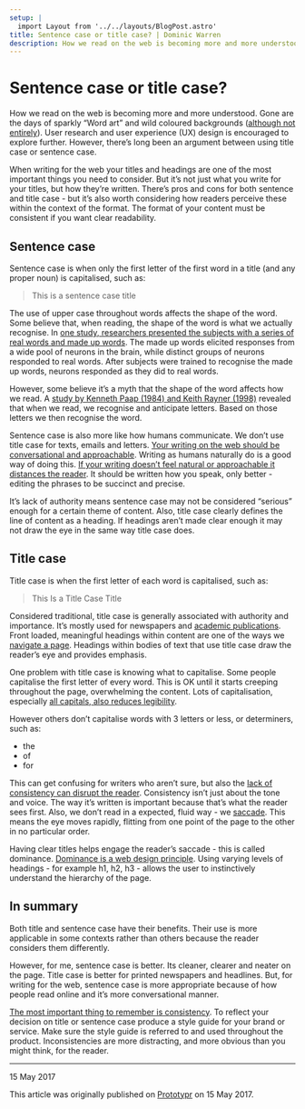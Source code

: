 ```yaml
---
setup: |
  import Layout from '../../layouts/BlogPost.astro'
title: Sentence case or title case? | Dominic Warren
description: How we read on the web is becoming more and more understood. However, there’s long been an argument between using title case or sentence case.
---
```


# Sentence case or title case?

How we read on the web is becoming more and more understood. Gone are the days of sparkly “Word art” and wild coloured backgrounds ([although not entirely](http://www.dpgraph.com/)). User research and user experience (UX) design is encouraged to explore further. However, there’s long been an argument between using title case or sentence case.

When writing for the web your titles and headings are one of the most important things you need to consider. But it’s not just what you write for your titles, but how they’re written. There’s pros and cons for both sentence and title case - but it’s also worth considering how readers perceive these within the context of the format. The format of your content must be consistent if you want clear readability.

## Sentence case

Sentence case is when only the first letter of the first word in a title (and any proper noun) is capitalised, such as:

> This is a sentence case title

The use of upper case throughout words affects the shape of the word. Some believe that, when reading, the shape of the word is what we actually recognise. In [one study, researchers presented the subjects with a series of real words and made up words](https://www.scientificamerican.com/article/when-we-read-we-recognize-words-as-pictures-and-hear-them-spoken-aloud/). The made up words elicited responses from a wide pool of neurons in the brain, while distinct groups of neurons responded to real words. After subjects were trained to recognise the made up words, neurons responded as they did to real words.

However, some believe it’s a myth that the shape of the word affects how we read. A [study by Kenneth Paap (1984) and Keith Rayner (1998)](http://www.graphics.com/article-old/how-people-read) revealed that when we read, we recognise and anticipate letters. Based on those letters we then recognise the word.

Sentence case is also more like how humans communicate. We don’t use title case for texts, emails and letters. [Your writing on the web should be conversational and approachable](https://material.io/guidelines/style/writing.html#writing-tone). Writing as humans naturally do is a good way of doing this. [If your writing doesn’t feel natural or approachable it distances the reader](https://books.google.co.uk/books?id=nRDMeVvhGfcC&pg=PA14&lpg=PA14&dq=writing+on+the+web+should+be+conversational&source=bl&ots=elaThRJUee&sig=DRiYz3NFmYK78E5brAHj9BQSJnI&hl=en&sa=X&ved=0ahUKEwjFy5qr7d_TAhXrI8AKHRE1DY4Q6AEIXDAI#v=onepage&q=writing%20on%20the%20web%20should%20be%20conversational&f=false). It should be written how you speak, only better - editing the phrases to be succinct and precise.

It’s lack of authority means sentence case may not be considered “serious” enough for a certain theme of content. Also, title case clearly defines the line of content as a heading. If headings aren’t made clear enough it may not draw the eye in the same way title case does.

## Title case

Title case is when the first letter of each word is capitalised, such as:

> This Is a Title Case Title

Considered traditional, title case is generally associated with authority and importance. It’s mostly used for newspapers and [academic publications](http://blog.apastyle.org/apastyle/2012/03/title-case-and-sentence-case-capitalization-in-apa-style.html). Front loaded, meaningful headings within content are one of the ways we [navigate a page](https://www.nngroup.com/articles/how-users-read-on-the-web/). Headings within bodies of text that use title case draw the reader’s eye and provides emphasis.

One problem with title case is knowing what to capitalise. Some people capitalise the first letter of every word. This is OK until it starts creeping throughout the page, overwhelming the content. Lots of capitalisation, especially [all capitals, also reduces legibility](http://uxmovement.com/content/all-caps-hard-for-users-to-read/).

However others don’t capitalise words with 3 letters or less, or determiners, such as:

- the
- of
- for

This can get confusing for writers who aren’t sure, but also the [lack of consistency can disrupt the reader](http://www.uxbooth.com/articles/consistency-key-to-a-better-user-experience/). Consistency isn’t just about the tone and voice. The way it’s written is important because that’s what the reader sees first. Also, we don’t read in a expected, fluid way - we [saccade](https://www.merriam-webster.com/dictionary/saccade). This means the eye moves rapidly, flitting from one point of the page to the other in no particular order.

Having clear titles helps engage the reader’s saccade - this is called dominance. [Dominance is a web design principle](http://vanseodesign.com/web-design/dominance/). Using varying levels of headings - for example h1, h2, h3 - allows the user to instinctively understand the hierarchy of the page.

## In summary

Both title and sentence case have their benefits. Their use is more applicable in some contexts rather than others because the reader considers them differently.

However, for me, sentence case is better. Its cleaner, clearer and neater on the page. Title case is better for printed newspapers and headlines. But, for writing for the web, sentence case is more appropriate because of how people read online and it’s more conversational manner.

[The most important thing to remember is consistency](https://www.nngroup.com/articles/applying-writing-guidelines-web-pages/). To reflect your decision on title or sentence case produce a style guide for your brand or service. Make sure the style guide is referred to and used throughout the product. Inconsistencies are more distracting, and more obvious than you might think, for the reader.

---

15 May 2017

This article was originally published on [Prototypr](https://blog.prototypr.io/sentence-case-or-title-case-5bd581f05d88) on 15 May 2017.
